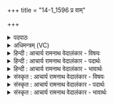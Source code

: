 +++
title = "14-1_1596 प्र वाम्"

+++
<details><summary>पदपाठः</summary>

प्र꣢। वा꣣म्। म꣡हि꣢꣯। द्यवी꣢꣯इ꣡ति꣢। अ꣣भि꣢। उ꣡प꣢꣯स्तुतिम्। उ꣡प꣢꣯। स्तु꣣तिम्। भरामहे। शु꣢ची꣢꣯इति। उ꣡प꣢꣯। प्र꣡श꣢꣯स्तये। प्र। श꣣स्तये। १५९६।
</details>

<details><summary>अधिमन्त्रम् (VC)</summary>

- द्यावापृथिव्यौ
- वामदेवो गौतमः
- गायत्री
- षड्जः
</details>

<details><summary>हिन्दी : आचार्य रामनाथ वेदालंकार - विषयः</summary>

अब द्यावापृथिवी के नाम से आत्मा और बुद्धि का विषय कहते हैं।
</details>

<details><summary>हिन्दी : आचार्य रामनाथ वेदालंकार - पदार्थः</summary>

पदार्थान्वयभाषाः -  हे द्यावापृथिवी ! हे आत्मा और बुद्धि ! हम (प्रशस्तये) प्रशस्ति करने के लिए (द्यवी) तेजस्वी, (शुची) पवित्र (वाम् अभि) तुम दोनों के प्रति (महि) बहुत अधिक (उपस्तुतिम्) तुम्हारे गुण-कर्मों की प्रशंसा (प्र उप भरामहे) करते हैं ॥१॥
</details>

<details><summary>हिन्दी : आचार्य रामनाथ वेदालंकार - भावार्थः</summary>

भावार्थभाषाः -  आत्मा और बुद्धि दोनों ही अपना-अपना महत्त्व रखते हैं। उनसे उपकार सबको लेना चाहिए ॥१॥
</details>

<details><summary>संस्कृत : आचार्य रामनाथ वेदालंकार - विषयः</summary>

अथ द्यावापृथिवीनाम्नाऽऽत्मबुद्धिविषय उच्यते।
</details>

<details><summary>संस्कृत : आचार्य रामनाथ वेदालंकार - पदार्थः</summary>

पदार्थान्वयभाषाः -  हे द्यावापृथिवी ! हे आत्मबुद्धी ! वयम् (प्रशस्तये) प्रशस्तिं प्राप्तुम् (द्यवी) द्योतमाने, (शुची) पवित्रे (वाम् अभि) युवां प्रति (महि) बहु (उपस्तुतिम्) गुणकर्मप्रशंसाम् (प्र उप भरामहे) प्रकर्षेण उपाहरामः ॥१॥२
</details>

<details><summary>संस्कृत : आचार्य रामनाथ वेदालंकार - भावार्थः</summary>

भावार्थभाषाः -  आत्मा बुद्धिश्चोभावपि स्वं स्वं महत्त्वं धारयतः। ताभ्यामुपकारः सर्वैर्ग्राह्यः ॥१॥
</details>